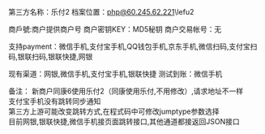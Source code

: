 ﻿第三方名称：乐付2
档案位置：php@60.245.62.221\lefu2

商戶號:商户提供商户号
商户密钥KEY：MD5秘钥
商户交易帐号：无

支持payment：微信手机,支付宝手机,QQ钱包手机,京东手机,微信扫码,支付宝扫码,银联扫码,银联快捷,网银  

现有渠道：网银,微信手机,支付宝手机,银联快捷
测试到账：微信手机  

备注：
新商户同康6使用乐付2（同康使用乐付,不用修改）,请求地址不一样  
支付宝手机没有跳转同步通知  
第三方上游可能改变跳转方式,在程式码中可修改jumptype参数选择  
目前网银,银联快捷,微信手机接页面跳转接口,其他通道都接返回JSON接口  
